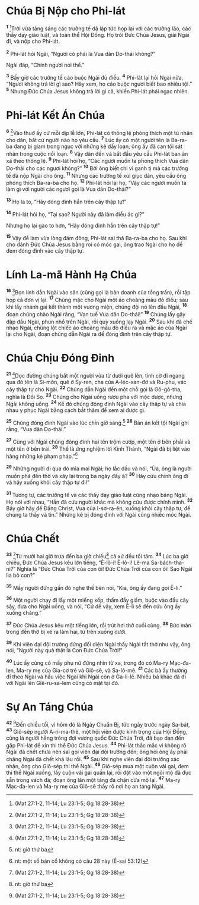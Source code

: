 

# Chúa Bị Nộp cho Phi-lát
<sup><b>1</b></sup> [^1*]Trời vừa tảng sáng các trưởng tế đã lập tức họp lại với các trưởng lão, các thầy dạy giáo luật, và toàn thể Hội Đồng. Họ trói Đức Chúa Jesus, giải Ngài đi, và nộp cho Phi-lát.

<sup><b>2</b></sup> Phi-lát hỏi Ngài, “Ngươi có phải là Vua dân Do-thái không?”

Ngài đáp, “Chính ngươi nói thế.”

<sup><b>3</b></sup> Bấy giờ các trưởng tế cáo buộc Ngài đủ điều. <sup><b>4</b></sup> Phi-lát lại hỏi Ngài nữa, “Ngươi không trả lời gì sao? Hãy xem, họ cáo buộc ngươi biết bao nhiêu tội.” <sup><b>5</b></sup> Nhưng Đức Chúa Jesus không trả lời gì cả, khiến Phi-lát phải ngạc nhiên.

# Phi-lát Kết Án Chúa
<sup><b>6</b></sup> [^1*]Vào thuở ấy cứ mỗi dịp lễ lớn, Phi-lát có thông lệ phóng thích một tù nhân cho dân, bất cứ người nào họ yêu cầu. <sup><b>7</b></sup> Lúc ấy có một người tên là Ba-ra-ba đang bị giam trong ngục với những kẻ dấy loạn; ông ấy đã can tội sát nhân trong cuộc nổi loạn. <sup><b>8</b></sup> Vậy dân đến và bắt đầu yêu cầu Phi-lát ban ân xá theo thông lệ. <sup><b>9</b></sup> Phi-lát hỏi họ, “Các ngươi muốn ta phóng thích Vua dân Do-thái cho các ngươi không?” <sup><b>10</b></sup> Bởi ông biết chỉ vì ganh tị mà các trưởng tế đã nộp Ngài cho ông. <sup><b>11</b></sup> Nhưng các trưởng tế xúi giục dân, yêu cầu ông phóng thích Ba-ra-ba cho họ. <sup><b>12</b></sup> Phi-lát hỏi lại họ, “Vậy các ngươi muốn ta làm gì với người các ngươi gọi là Vua dân Do-thái?”

<sup><b>13</b></sup> Họ la to, “Hãy đóng đinh hắn trên cây thập tự!”

<sup><b>14</b></sup> Phi-lát hỏi họ, “Tại sao? Người này đã làm điều ác gì?”

Nhưng họ lại gào to hơn, “Hãy đóng đinh hắn trên cây thập tự!”

<sup><b>15</b></sup> Vậy để làm vừa lòng đám đông, Phi-lát sai thả Ba-ra-ba cho họ. Sau khi cho đánh Đức Chúa Jesus bằng roi có móc gai, ông trao Ngài cho họ để đem đóng đinh vào cây thập tự.

# Lính La-mã Hành Hạ Chúa
<sup><b>16</b></sup> [^1*]Bọn lính dẫn Ngài vào sân (cũng gọi là bản doanh của tổng trấn), rồi tập họp cả đơn vị lại. <sup><b>17</b></sup> Chúng mặc cho Ngài một áo choàng màu đỏ điều; sau khi lấy nhánh gai kết thành một vương miện, chúng đội nó lên đầu Ngài, <sup><b>18</b></sup> đoạn chúng chào Ngài rằng, “Vạn tuế Vua dân Do-thái!” <sup><b>19</b></sup> Chúng lấy gậy đập đầu Ngài, phun nhổ trên Ngài, rồi quỳ xuống lạy Ngài. <sup><b>20</b></sup> Sau khi đã chế nhạo Ngài, chúng lột chiếc áo choàng màu đỏ điều ra và mặc áo của Ngài lại cho Ngài, đoạn chúng dẫn Ngài ra để đóng đinh trên cây thập tự.

# Chúa Chịu Đóng Đinh
<sup><b>21</b></sup> [^1*]Dọc đường chúng bắt một người vừa từ dưới quê lên, tình cờ đi ngang qua đó tên là Si-môn, quê ở Sy-ren, cha của A-léc-xan-đơ và Ru-phu, vác cây thập tự cho Ngài. <sup><b>22</b></sup> Chúng dẫn Ngài đến một chỗ gọi là Gô-gô-tha, nghĩa là Đồi Sọ. <sup><b>23</b></sup> Chúng cho Ngài uống rượu pha với mộc dược, nhưng Ngài không uống. <sup><b>24</b></sup> Kế đó chúng đóng đinh Ngài vào cây thập tự và chia nhau y phục Ngài bằng cách bắt thăm để xem ai được gì.

<sup><b>25</b></sup> Chúng đóng đinh Ngài vào lúc chín giờ sáng.[^1] <sup><b>26</b></sup> Bản án kết tội Ngài ghi rằng, “Vua dân Do-thái.”

<sup><b>27</b></sup> Cùng với Ngài chúng đóng đinh hai tên trộm cướp, một tên ở bên phải và một tên ở bên trái. <sup><b>28</b></sup> Thế là ứng nghiệm lời Kinh Thánh, “Ngài đã bị liệt vào hàng những kẻ phạm pháp.”[^3]

<sup><b>29</b></sup> Những người đi qua đó mỉa mai Ngài; họ lắc đầu và nói, “Ủa, ông là người muốn phá đền thờ và xây lại trong ba ngày đấy à? <sup><b>30</b></sup> Hãy cứu chính ông đi và hãy xuống khỏi cây thập tự đi!”

<sup><b>31</b></sup> Tương tự, các trưởng tế và các thầy dạy giáo luật cũng nhạo báng Ngài. Họ nói với nhau, “Hắn đã cứu người khác mà không cứu được chính mình. <sup><b>32</b></sup> Bây giờ hãy để Đấng Christ, Vua của I-sơ-ra-ên, xuống khỏi cây thập tự, để chúng ta thấy và tin.” Những kẻ bị đóng đinh với Ngài cũng nhiếc móc Ngài.

# Chúa Chết
<sup><b>33</b></sup> [^1*]Từ mười hai giờ trưa đến ba giờ chiều[^1] cả xứ đều tối tăm. <sup><b>34</b></sup> Lúc ba giờ chiều, Đức Chúa Jesus kêu lớn tiếng, “Ê-lô-i! Ê-lô-i! Lê-ma Sa-bách-tha-ni?” Nghĩa là “Đức Chúa Trời của con ôi! Đức Chúa Trời của con ôi! Sao Ngài lìa bỏ con?”

<sup><b>35</b></sup> Mấy người đứng gần đó nghe thế bèn nói, “Kìa, ông ấy đang gọi Ê-li.”

<sup><b>36</b></sup> Một người chạy đi lấy một miếng xốp, thấm đầy giấm, buộc vào đầu cây sậy, đưa cho Ngài uống, và nói, “Cứ để vậy, xem Ê-li sẽ đến cứu ông ấy xuống chăng.”

<sup><b>37</b></sup> Đức Chúa Jesus kêu một tiếng lớn, rồi trút hơi thở cuối cùng. <sup><b>38</b></sup> Bức màn trong đền thờ bị xé ra làm hai, từ trên xuống dưới.

<sup><b>39</b></sup> Khi viên đại đội trưởng đứng đối diện Ngài thấy Ngài tắt thở như vậy, ông nói, “Người này quả thật là Con Đức Chúa Trời!”

<sup><b>40</b></sup> Lúc ấy cũng có mấy phụ nữ đứng nhìn từ xa, trong đó có Ma-ry Mạc-đa-len, Ma-ry mẹ của Gia-cơ trẻ và Giô-sê, và Sa-lô-mê. <sup><b>41</b></sup> Các bà ấy thường đi theo Ngài và hầu việc Ngài khi Ngài còn ở Ga-li-lê. Nhiều bà khác đã đi với Ngài lên Giê-ru-sa-lem cũng có mặt tại đó.

# Sự An Táng Chúa
<sup><b>42</b></sup> [^1*]Đến chiều tối, vì hôm đó là Ngày Chuẩn Bị, tức ngày trước ngày Sa-bát, <sup><b>43</b></sup> Giô-sép người A-ri-ma-thê, một hội viên được kính trọng của Hội Đồng, cũng là người hằng trông đợi vương quốc Đức Chúa Trời, đã bạo dạn đến gặp Phi-lát để xin thi thể Đức Chúa Jesus. <sup><b>44</b></sup> Phi-lát thắc mắc vì không rõ Ngài đã chết chưa nên sai gọi viên đại đội trưởng đến; ông hỏi ông ấy phải chăng Ngài đã chết khá lâu rồi. <sup><b>45</b></sup> Sau khi nghe viên đại đội trưởng xác nhận, ông cho Giô-sép thi thể Ngài. <sup><b>46</b></sup> Giô-sép mua một cuộn vải gai, đem thi thể Ngài xuống, lấy cuộn vải gai quấn lại, rồi đặt vào một ngôi mộ đã đục sẵn trong vách đá; đoạn ông lăn một tảng đá chận cửa mộ lại. <sup><b>47</b></sup> Ma-ry Mạc-đa-len và Ma-ry mẹ của Giô-sê thấy rõ nơi họ an táng Ngài.

[^1]: nt: giờ thứ ba
[^1]: nt: giờ thứ sáu đến giờ thứ chín
[^3]: nt: một số bản cổ không có câu 28 này (Ê-sai 53:12)
[^1*]: (Mat 27:1-2, 11-14; Lu 23:1-5; Gg 18:28-38)
[^1*]: (Mat 27:15-26; Lu 23:13-25; Gg 18:39-19:16)
[^1*]: (Mat 27:27-31; Gg 19:2-3)
[^1*]: (Mat 27:32-34; Lu 23:26-43; Gg 19:17-27)
[^1*]: (Mat 27:45-56; Lu 23:44-49; Gg 19:28-30)
[^1*]: (Mat 27:56-61; Lu 23:50-56; Gg 19:38-42)
